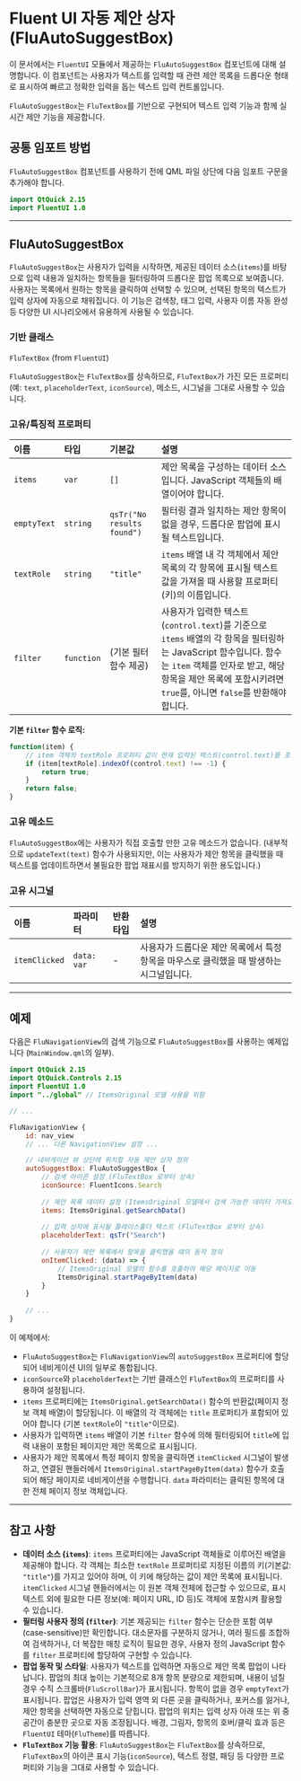 # Fluent UI 자동 제안 상자 (FluAutoSuggestBox)

이 문서에서는 `FluentUI` 모듈에서 제공하는 `FluAutoSuggestBox` 컴포넌트에 대해 설명합니다. 이 컴포넌트는 사용자가 텍스트를 입력할 때 관련 제안 목록을 드롭다운 형태로 표시하여 빠르고 정확한 입력을 돕는 텍스트 입력 컨트롤입니다.

`FluAutoSuggestBox`는 `FluTextBox`를 기반으로 구현되어 텍스트 입력 기능과 함께 실시간 제안 기능을 제공합니다.

## 공통 임포트 방법

`FluAutoSuggestBox` 컴포넌트를 사용하기 전에 QML 파일 상단에 다음 임포트 구문을 추가해야 합니다.

```qml
import QtQuick 2.15
import FluentUI 1.0
```

---

## FluAutoSuggestBox

`FluAutoSuggestBox`는 사용자가 입력을 시작하면, 제공된 데이터 소스(`items`)를 바탕으로 입력 내용과 일치하는 항목들을 필터링하여 드롭다운 팝업 목록으로 보여줍니다. 사용자는 목록에서 원하는 항목을 클릭하여 선택할 수 있으며, 선택된 항목의 텍스트가 입력 상자에 자동으로 채워집니다. 이 기능은 검색창, 태그 입력, 사용자 이름 자동 완성 등 다양한 UI 시나리오에서 유용하게 사용될 수 있습니다.

### 기반 클래스

`FluTextBox` (from `FluentUI`)

`FluAutoSuggestBox`는 `FluTextBox`를 상속하므로, `FluTextBox`가 가진 모든 프로퍼티(예: `text`, `placeholderText`, `iconSource`), 메소드, 시그널을 그대로 사용할 수 있습니다.

### 고유/특징적 프로퍼티

| 이름        | 타입       | 기본값               | 설명                                                                                                                                                                                             |
| :---------- | :--------- | :------------------- | :----------------------------------------------------------------------------------------------------------------------------------------------------------------------------------------------- |
| `items`     | `var`      | `[]`                 | 제안 목록을 구성하는 데이터 소스입니다. JavaScript 객체들의 배열이어야 합니다.                                                                                                                       |
| `emptyText` | `string`   | `qsTr("No results found")` | 필터링 결과 일치하는 제안 항목이 없을 경우, 드롭다운 팝업에 표시될 텍스트입니다.                                                                                                                   |
| `textRole`  | `string`   | `"title"`            | `items` 배열 내 각 객체에서 제안 목록의 각 항목에 표시될 텍스트 값을 가져올 때 사용할 프로퍼티(키)의 이름입니다.                                                                                              |
| `filter`    | `function` | (기본 필터 함수 제공)  | 사용자가 입력한 텍스트(`control.text`)를 기준으로 `items` 배열의 각 항목을 필터링하는 JavaScript 함수입니다. 함수는 `item` 객체를 인자로 받고, 해당 항목을 제안 목록에 포함시키려면 `true`를, 아니면 `false`를 반환해야 합니다. |

**기본 `filter` 함수 로직:**

```javascript
function(item) {
    // item 객체의 textRole 프로퍼티 값이 현재 입력된 텍스트(control.text)를 포함하는지 확인 (대소문자 구분)
    if (item[textRole].indexOf(control.text) !== -1) {
        return true;
    }
    return false;
}
```

### 고유 메소드

`FluAutoSuggestBox`에는 사용자가 직접 호출할 만한 고유 메소드가 없습니다. (내부적으로 `updateText(text)` 함수가 사용되지만, 이는 사용자가 제안 항목을 클릭했을 때 텍스트를 업데이트하면서 불필요한 팝업 재표시를 방지하기 위한 용도입니다.)

### 고유 시그널

| 이름          | 파라미터     | 반환타입 | 설명                                                                         |
| :------------ | :----------- | :------- | :--------------------------------------------------------------------------- |
| `itemClicked` | `data: var`  | -        | 사용자가 드롭다운 제안 목록에서 특정 항목을 마우스로 클릭했을 때 발생하는 시그널입니다. | `data` 파라미터는 선택된 항목에 해당하는 `items` 배열의 원본 JavaScript 객체입니다. |

---

## 예제

다음은 `FluNavigationView`의 검색 기능으로 `FluAutoSuggestBox`를 사용하는 예제입니다 (`MainWindow.qml`의 일부).

```qml
import QtQuick 2.15
import QtQuick.Controls 2.15
import FluentUI 1.0
import "../global" // ItemsOriginal 모델 사용을 위함

// ...

FluNavigationView {
    id: nav_view
    // ... 다른 NavigationView 설정 ...

    // 네비게이션 뷰 상단에 위치할 자동 제안 상자 정의
    autoSuggestBox: FluAutoSuggestBox {
        // 검색 아이콘 설정 (FluTextBox 로부터 상속)
        iconSource: FluentIcons.Search 
        
        // 제안 목록 데이터 설정 (ItemsOriginal 모델에서 검색 가능한 데이터 가져오기)
        items: ItemsOriginal.getSearchData() 
        
        // 입력 상자에 표시될 플레이스홀더 텍스트 (FluTextBox 로부터 상속)
        placeholderText: qsTr("Search") 
        
        // 사용자가 제안 목록에서 항목을 클릭했을 때의 동작 정의
        onItemClicked: (data) => {
            // ItemsOriginal 모델의 함수를 호출하여 해당 페이지로 이동
            ItemsOriginal.startPageByItem(data)
        }
    }
    
    // ...
}
```

이 예제에서:
*   `FluAutoSuggestBox`는 `FluNavigationView`의 `autoSuggestBox` 프로퍼티에 할당되어 네비게이션 UI의 일부로 통합됩니다.
*   `iconSource`와 `placeholderText`는 기반 클래스인 `FluTextBox`의 프로퍼티를 사용하여 설정됩니다.
*   `items` 프로퍼티에는 `ItemsOriginal.getSearchData()` 함수의 반환값(페이지 정보 객체 배열)이 할당됩니다. 이 배열의 각 객체에는 `title` 프로퍼티가 포함되어 있어야 합니다 (기본 `textRole`이 `"title"`이므로).
*   사용자가 입력하면 `items` 배열이 기본 `filter` 함수에 의해 필터링되어 `title`에 입력 내용이 포함된 페이지만 제안 목록으로 표시됩니다.
*   사용자가 제안 목록에서 특정 페이지 항목을 클릭하면 `itemClicked` 시그널이 발생하고, 연결된 핸들러에서 `ItemsOriginal.startPageByItem(data)` 함수가 호출되어 해당 페이지로 네비게이션을 수행합니다. `data` 파라미터는 클릭된 항목에 대한 전체 페이지 정보 객체입니다.

---

## 참고 사항

*   **데이터 소스 (`items`)**: `items` 프로퍼티에는 JavaScript 객체들로 이루어진 배열을 제공해야 합니다. 각 객체는 최소한 `textRole` 프로퍼티로 지정된 이름의 키(기본값: `"title"`)를 가지고 있어야 하며, 이 키에 해당하는 값이 제안 목록에 표시됩니다. `itemClicked` 시그널 핸들러에서는 이 원본 객체 전체에 접근할 수 있으므로, 표시 텍스트 외에 필요한 다른 정보(예: 페이지 URL, ID 등)도 객체에 포함시켜 활용할 수 있습니다.
*   **필터링 사용자 정의 (`filter`)**: 기본 제공되는 `filter` 함수는 단순한 포함 여부(case-sensitive)만 확인합니다. 대소문자를 구분하지 않거나, 여러 필드를 조합하여 검색하거나, 더 복잡한 매칭 로직이 필요한 경우, 사용자 정의 JavaScript 함수를 `filter` 프로퍼티에 할당하여 구현할 수 있습니다.
*   **팝업 동작 및 스타일**: 사용자가 텍스트를 입력하면 자동으로 제안 목록 팝업이 나타납니다. 팝업의 최대 높이는 기본적으로 8개 항목 분량으로 제한되며, 내용이 넘칠 경우 수직 스크롤바(`FluScrollBar`)가 표시됩니다. 항목이 없을 경우 `emptyText`가 표시됩니다. 팝업은 사용자가 입력 영역 외 다른 곳을 클릭하거나, 포커스를 잃거나, 제안 항목을 선택하면 자동으로 닫힙니다. 팝업의 위치는 입력 상자 아래 또는 위 중 공간이 충분한 곳으로 자동 조정됩니다. 배경, 그림자, 항목의 호버/클릭 효과 등은 `FluentUI` 테마(`FluTheme`)를 따릅니다.
*   **`FluTextBox` 기능 활용**: `FluAutoSuggestBox`는 `FluTextBox`를 상속하므로, `FluTextBox`의 아이콘 표시 기능(`iconSource`), 텍스트 정렬, 패딩 등 다양한 프로퍼티와 기능을 그대로 사용할 수 있습니다. 